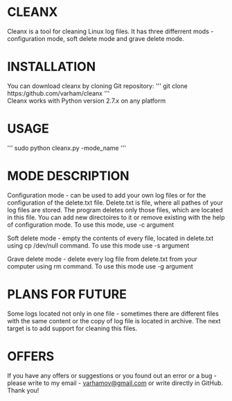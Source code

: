 # CLEANX 
Cleanx is a tool for cleaning Linux log files. It has three differrent mods - configuration mode, soft delete mode and grave delete mode.
# INSTALLATION
You can download cleanx by cloning Git repository:
'''
 git clone https:/github.com/varham/cleanx
'''  
Cleanx works with Python version 2.7.x on any platform
# USAGE
'''
sudo python cleanx.py -mode_name
'''
# MODE DESCRIPTION
Configuration mode - can be used to add your own log files or for the configuration of the delete.txt file. Delete.txt is file, where all pathes of your log files are stored. The program deletes only those files, which are located in this file. You can add new directoires to it or remove existing with the help of configuration mode. To use this mode, use -c argument

Soft delete mode - empty the contents of every file, located in delete.txt using cp /dev/null command. To use this mode  use -s argument

Grave delete mode - delete every log file from delete.txt from your computer using rm command. To use this mode use -g argument
# PLANS FOR FUTURE
Some logs located not only in one file - sometimes there are different files with the same content or the copy of log file is located in archive. The next target is to add support for cleaning this files.
# OFFERS
If you have any offers or suggestions or you found out an error or a bug - please write to my email - varhamov@gmail.com or write directly in GitHub. Thank you!

